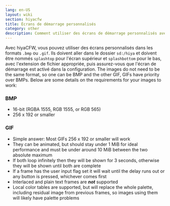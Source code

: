 ```yaml
---
lang: en-US
layout: wiki
section: hiyacfw
title: Écrans de démarrage personnalisés
category: other
description: Comment utiliser des écrans de démarrage personnalisés avec hiyaCFW
---
```


Avec hiyaCFW, vous pouvez utiliser des écrans personnalisés dans les formats `.bmp` ou `.gif`. Ils doivent aller dans le dossier `sd:/hiya` et doivent être nommés `splashtop` pour l'écran supérieur et `splashbottom` pour le bas, avec l'extension de fichier appropriée, puis assurez-vous que l'écran de démarrage est activé dans la configuration. The images do not need to be the same format, so one can be BMP and the other GIF, GIFs have priority over BMPs. Below are some details on the requirements for your images to work:

### BMP
- 16-bit (RGBA 1555, RGB 1555, or RGB 565)
- 256 x 192 or smaller

### GIF
- Simple answer: Most GIFs 256 x 192 or smaller will work
- They can be animated, but should stay under 1 MiB for ideal performance and must be under around 10 MiB between the two absolute maximum
- If both loop infinitely then they will be shown for 3 seconds, otherwise they will be shown until both are complete
- If a frame has the user input flag set it will wait until the delay runs out or any button is pressed, whichever comes first
- Interlaced and plain text frames are ***not*** supported
- Local color tables are supported, but will replace the whole palette, including residual image from previous frames, so images using them will likely have palette problems
